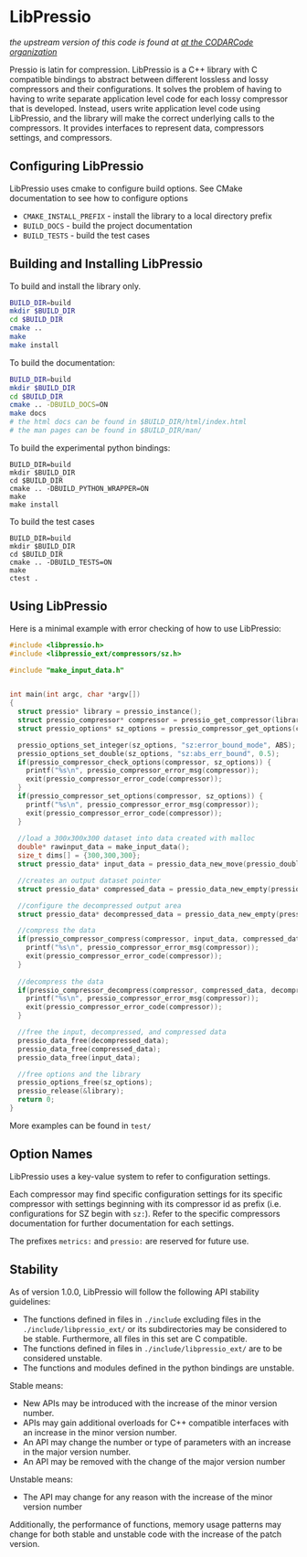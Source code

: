 # LibPressio

*the upstream version of this code is found at [at the CODARCode organization](https://github.com/CODARcode/libpressio)*

Pressio is latin for compression.  LibPressio is a C++ library with C compatible bindings to abstract between different lossless and lossy compressors and their configurations.  It solves the problem of having to having to write separate application level code for each lossy compressor that is developed.  Instead, users write application level code using LibPressio, and the library will make the correct underlying calls to the compressors.  It provides interfaces to represent data, compressors settings, and compressors.


## Configuring LibPressio

LibPressio uses cmake to configure build options.  See CMake documentation to see how to configure options

+ `CMAKE_INSTALL_PREFIX` - install the library to a local directory prefix
+ `BUILD_DOCS` - build the project documentation
+ `BUILD_TESTS` - build the test cases

## Building and Installing LibPressio

To build and install the library only.

```bash
BUILD_DIR=build
mkdir $BUILD_DIR
cd $BUILD_DIR
cmake ..
make
make install
```

To build the documentation:


```bash
BUILD_DIR=build
mkdir $BUILD_DIR
cd $BUILD_DIR
cmake .. -DBUILD_DOCS=ON
make docs
# the html docs can be found in $BUILD_DIR/html/index.html
# the man pages can be found in $BUILD_DIR/man/
```

To build the experimental python bindings:

```
BUILD_DIR=build
mkdir $BUILD_DIR
cd $BUILD_DIR
cmake .. -DBUILD_PYTHON_WRAPPER=ON
make
make install
```

To build the test cases

```
BUILD_DIR=build
mkdir $BUILD_DIR
cd $BUILD_DIR
cmake .. -DBUILD_TESTS=ON
make
ctest .
```

## Using LibPressio

Here is a minimal example with error checking of how to use LibPressio:


~~~c
#include <libpressio.h>
#include <libpressio_ext/compressors/sz.h>

#include "make_input_data.h"


int main(int argc, char *argv[])
{
  struct pressio* library = pressio_instance();
  struct pressio_compressor* compressor = pressio_get_compressor(library, "sz");
  struct pressio_options* sz_options = pressio_compressor_get_options(compressor);

  pressio_options_set_integer(sz_options, "sz:error_bound_mode", ABS);
  pressio_options_set_double(sz_options, "sz:abs_err_bound", 0.5);
  if(pressio_compressor_check_options(compressor, sz_options)) {
    printf("%s\n", pressio_compressor_error_msg(compressor));
    exit(pressio_compressor_error_code(compressor));
  }
  if(pressio_compressor_set_options(compressor, sz_options)) {
    printf("%s\n", pressio_compressor_error_msg(compressor));
    exit(pressio_compressor_error_code(compressor));
  }
  
  //load a 300x300x300 dataset into data created with malloc
  double* rawinput_data = make_input_data();
  size_t dims[] = {300,300,300};
  struct pressio_data* input_data = pressio_data_new_move(pressio_double_dtype, rawinput_data, 3, dims, pressio_data_libc_free_fn, NULL);

  //creates an output dataset pointer
  struct pressio_data* compressed_data = pressio_data_new_empty(pressio_byte_dtype, 0, NULL);

  //configure the decompressed output area
  struct pressio_data* decompressed_data = pressio_data_new_empty(pressio_double_dtype, 3, dims);

  //compress the data
  if(pressio_compressor_compress(compressor, input_data, compressed_data)) {
    printf("%s\n", pressio_compressor_error_msg(compressor));
    exit(pressio_compressor_error_code(compressor));
  }
  
  //decompress the data
  if(pressio_compressor_decompress(compressor, compressed_data, decompressed_data)) {
    printf("%s\n", pressio_compressor_error_msg(compressor));
    exit(pressio_compressor_error_code(compressor));
  }

  //free the input, decompressed, and compressed data
  pressio_data_free(decompressed_data);
  pressio_data_free(compressed_data);
  pressio_data_free(input_data);

  //free options and the library
  pressio_options_free(sz_options);
  pressio_release(&library);
  return 0;
}
~~~

More examples can be found in `test/`

## Option Names

LibPressio uses a key-value system to refer to configuration settings.

Each compressor may find specific configuration settings for its specific compressor with settings beginning with its compressor id as prefix (i.e. configurations for SZ begin with `sz:`).  Refer to the specific compressors documentation for further documentation for each settings.

The prefixes `metrics:` and `pressio:` are reserved for future use.

## Stability

As of version 1.0.0, LibPressio will follow the following API stability guidelines:

+ The functions defined in files in `./include` excluding files in the `./include/libpressio_ext/` or its subdirectories may be considered to be stable.  Furthermore, all files in this set are C compatible.
+ The functions defined in files in `./include/libpressio_ext/` are to be considered unstable.
+ The functions and modules defined in the python bindings are unstable.

Stable means:

+ New APIs may be introduced with the increase of the minor version number.
+ APIs may gain additional overloads for C++ compatible interfaces with an increase in the minor version number.
+ An API may change the number or type of parameters with an increase in the major version number.
+ An API may be removed with the change of the major version number

Unstable means:

+ The API may change for any reason with the increase of the minor version number

Additionally, the performance of functions, memory usage patterns may change for both stable and unstable code with the increase of the patch version.
